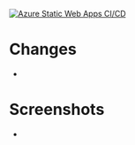[![Azure Static Web Apps CI/CD](https://github.com/bparker-github/noodles-house/actions/workflows/azure-static-web-apps-thankful-pebble-0fd322f0f.yml/badge.svg?branch=add-functions-app)](https://github.com/bparker-github/noodles-house/actions/workflows/azure-static-web-apps-thankful-pebble-0fd322f0f.yml)

# Changes

-

# Screenshots

-
